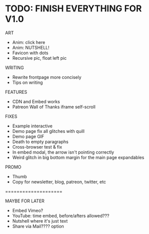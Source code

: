 # TODO: FINISH EVERYTHING FOR V1.0

ART
* Anim: click here
* Anim: NUTSHELL!
* Favicon with dots
* Recursive pic, float left pic

WRITING
* Rewrite frontpage more concisely
* Tips on writing

FEATURES
* CDN and Embed works
* Patreon Wall of Thanks iframe self-scroll

FIXES
* Example interactive
* Demo page fix all glitches with quill
* Demo page GIF
* Death to empty paragraphs
* Cross-browser test & fix
* In embed modal, the arrow isn't pointing correctly
* Weird glitch in big bottom margin for the main page expandables

PROMO
* Thumb
* Copy for newsletter, blog, patreon, twitter, etc

====================

MAYBE FOR LATER
* Embed Vimeo?
* YouTube: time embed, before/afters allowed???
* Nutshell where it's just text
* Share via Mail???? option
